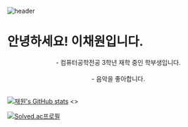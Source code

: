 
<!---
cakenpeace/cakenpeace is a ✨ special ✨ repository because its `README.md` (this file) appears on your GitHub profile.
You can click the Preview link to take a look at your changes.
--->
![header](https://capsule-render.vercel.app/api?type=waving&color=timeGradient&height=300&section=header&text=Welcome%20to%20my%20Github!&desc=I'm%20Chaewon%20Lee&fontSize=65&fontAlignY=37&d&animation=fadeIn)
# 안녕하세요! 이채원입니다.
<div align = "center">
- 컴퓨터공학전공 3학년 재학 중인 학부생입니다. <br><br>
- 음악을 좋아합니다. <br><br>
</div>

[![채원's GitHub stats](https://github-readme-stats.vercel.app/api?username=chae-jpg)](https://github.com/chae-jpg/github-readme-stats) 
<span style="width: 10px;">       <>

[![Solved.ac프로필](http://mazassumnida.wtf/api/v2/generate_badge?boj=worung)](https://solved.ac/worung) 
